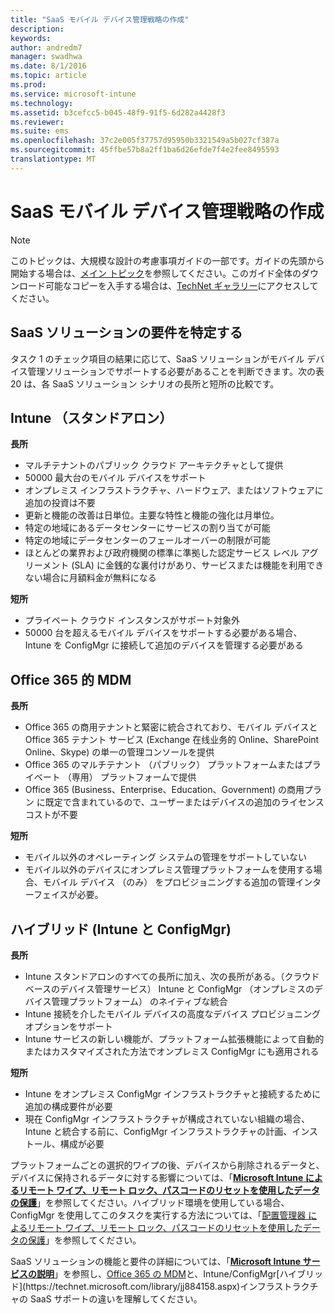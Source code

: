 ```yaml
---
title: "SaaS モバイル デバイス管理戦略の作成"
description: 
keywords: 
author: andredm7
manager: swadhwa
ms.date: 8/1/2016
ms.topic: article
ms.prod: 
ms.service: microsoft-intune
ms.technology: 
ms.assetid: b3cefcc5-b045-48f9-91f5-6d282a4428f3
ms.reviewer: 
ms.suite: ems
ms.openlocfilehash: 37c2e005f37757d95950b3321549a5b027cf387a
ms.sourcegitcommit: 45ffbe57b8a2ff1ba6d26efde7f4e2fee8495593
translationtype: MT
---
```

# <a name="saas-"></a>SaaS モバイル デバイス管理戦略の作成

>[!NOTE]
>このトピックは、大規模な設計の考慮事項ガイドの一部です。ガイドの先頭から開始する場合は、[メイン トピック](mdm-design-considerations-guide.md)を参照してください。このガイド全体のダウンロード可能なコピーを入手する場合は、[TechNet ギャラリー](https://gallery.technet.microsoft.com/Mobile-Device-Management-7d401582)にアクセスしてください。

## <a name="saas-"></a>SaaS ソリューションの要件を特定する

タスク 1 のチェック項目の結果に応じて、SaaS ソリューションがモバイル デバイス管理ソリューションでサポートする必要があることを判断できます。次の表 20 は、各 SaaS ソリューション シナリオの長所と短所の比較です。

## <a name="intune-"></a>Intune （スタンドアロン）

**長所**

- マルチテナントのパブリック クラウド アーキテクチャとして提供
- 50000 最大台のモバイル デバイスをサポート
- オンプレミス インフラストラクチャ、ハードウェア、またはソフトウェアに追加の投資は不要
- 更新と機能の改善は日単位。主要な特性と機能の強化は月単位。
- 特定の地域にあるデータセンターにサービスの割り当てが可能
- 特定の地域にデータセンターのフェールオーバーの制限が可能
- ほとんどの業界および政府機関の標準に準拠した認定サービス レベル アグリーメント (SLA) に金銭的な裏付けがあり、サービスまたは機能を利用できない場合に月額料金が無料になる

**短所**

- プライベート クラウド インスタンスがサポート対象外
- 50000 台を超えるモバイル デバイスをサポートする必要がある場合、Intune を ConfigMgr に接続して追加のデバイスを管理する必要がある

## <a name="mdm-for-office-365"></a>Office 365 的 MDM

**長所**

- Office 365 の商用テナントと緊密に統合されており、モバイル デバイスと Office 365 テナント サービス (Exchange 在线业务的 Online、SharePoint Online、Skype) の単一の管理コンソールを提供
- Office 365 のマルチテナント （パブリック） プラットフォームまたはプライベート （専用） プラットフォームで提供
- Office 365 (Business、Enterprise、Education、Government) の商用プラン に既定で含まれているので、ユーザーまたはデバイスの追加のライセンス コストが不要

**短所**

- モバイル以外のオペレーティング システムの管理をサポートしていない
- モバイル以外のデバイスにオンプレミス管理プラットフォームを使用する場合、モバイル デバイス （のみ） をプロビジョニングする追加の管理インターフェイスが必要。

## <a name="-intune-configmgr"></a>ハイブリッド (Intune と ConfigMgr)

**長所**

- Intune スタンドアロンのすべての長所に加え、次の長所がある。（クラウドベースのデバイス管理サービス） Intune と ConfigMgr （オンプレミスのデバイス管理プラットフォーム） のネイティブな統合
- Intune 接続を介したモバイル デバイスの高度なデバイス プロビジョニング オプションをサポート
- Intune サービスの新しい機能が、プラットフォーム拡張機能によって自動的またはカスタマイズされた方法でオンプレミス ConfigMgr にも適用される

**短所**

- Intune をオンプレミス ConfigMgr インフラストラクチャと接続するために追加の構成要件が必要
- 現在 ConfigMgr インフラストラクチャが構成されていない組織の場合、Intune と統合する前に、ConfigMgr インフラストラクチャの計画、インストール、構成が必要

プラットフォームごとの選択的ワイプの後、デバイスから削除されるデータと、デバイスに保持されるデータに対する影響については、「**[Microsoft Intune によるリモート ワイプ、リモート ロック、パスコードのリセットを使用したデータの保護](https://technet.microsoft.com/library/jj676679.aspx)**」を参照してください。ハイブリッド環境を使用している場合、ConfigMgr を使用してこのタスクを実行する方法については、「[配置管理器 によるリモート ワイプ、リモート ロック、パスコードのリセットを使用したデータの保護](https://technet.microsoft.com/library/dn956981.aspx)」を参照してください。

SaaS ソリューションの機能と要件の詳細については、「**[Microsoft Intune サービスの説明](https://technet.microsoft.com/library/dn600286.aspx)**」を参照し、[Office 365 の MDM](https://technet.microsoft.com/library/faa7d8e5-645d-4d59-839c-c8d4c1869e4a(v=technet.10).aspx)と、Intune/ConfigMgr[ハイブリッド](https://technet.microsoft.com/library/jj884158.aspx)インフラストラクチャの SaaS サポートの違いを理解してください。
